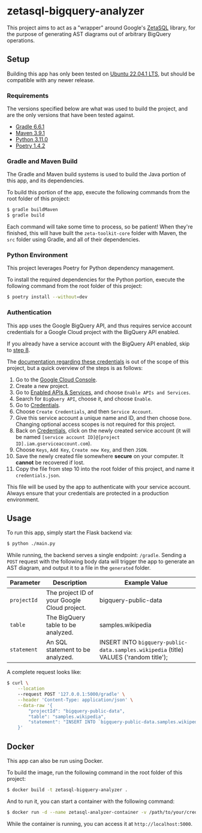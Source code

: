 # zetasql-bigquery-analyzer

This project aims to act as a "wrapper" around Google's [ZetaSQL](https://github.com/Google/zetasql) library, for the purpose of generating AST diagrams out of arbitrary BigQuery operations.


Setup
---

Building this app has only been tested on [Ubuntu 22.04.1 LTS](http://old-releases.ubuntu.com/releases/22.04.1/), but should be compatible with any newer release.

### Requirements
The versions specified below are what was used to build the project, and are the only versions that have been tested against.

* [Gradle 6.6.1](https://gradle.org/releases/)
* [Maven 3.9.1](https://maven.apache.org/download.cgi)
* [Python 3.11.0](https://www.python.org/downloads/release/python-3110/)
* [Poetry 1.4.2](https://python-poetry.org/docs/)

### Gradle and Maven Build
The Gradle and Maven build systems is used to build the Java portion of this app, and its dependencies.

To build this portion of the app, execute the following commands from the root folder of this project:
```bash
$ gradle buildMaven
$ gradle build
```

Each command will take some time to process, so be patient! When they're finished, this will have built the `zeta-toolkit-core` folder with Maven, the `src` folder using Gradle, and all of their dependencies.

### Python Environment
This project leverages Poetry for Python dependency management.

To install the required dependencies for the Python portion, execute the following command from the root folder of this project:
```bash
$ poetry install --without=dev
```

### Authentication
This app uses the Google BigQuery API, and thus requires service account credentials for a Google Cloud project with the BigQuery API enabled.

If you already have a service account with the BigQuery API enabled, skip to [step 8](#step8).

The [documentation regarding these credentials](https://cloud.google.com/iam/docs/service-account-overview) is out of the scope of this project, but a quick overview of the steps is as follows:
1. Go to the [Google Cloud Console](https://console.cloud.google.com/).
2. Create a new project.
3. Go to [Enabled APIs & Services](https://console.cloud.google.com/apis), and choose `Enable APIs and Services`.
4. Search for `BigQuery API`, choose it, and choose `Enable`.
5. Go to [Credentials](https://console.cloud.google.com/apis/credentials).
6. Choose `Create Credentials`, and then `Service Account`.
7. Give this service account a unique name and ID, and then choose `Done`. Changing optional access scopes is not required for this project.
<a name="step8"></a>
8. Back on [Credentials](https://console.cloud.google.com/apis/credentials), click on the newly created service account (it will be named `[service account ID]@[project ID].iam.gserviceaccount.com`).
9. Choose `Keys`, `Add Key`, `Create new Key`, and then `JSON`.
10. Save the newly created file somewhere **secure** on your computer. It **cannot** be recovered if lost.
11. Copy the file from step 10 into the root folder of this project, and name it `credentials.json`.

This file will be used by the app to authenticate with your service account. Always ensure that your credentials are protected in a production environment.


Usage
---

To run this app, simply start the Flask backend via:
```bash
$ python ./main.py
```

While running, the backend serves a single endpoint: `/gradle`. Sending a `POST` request with the following body data will trigger the app to generate an AST diagram, and output it to a file in the `generated` folder.

| Parameter | Description | Example Value |
|-----------|-------------|---------------|
| `projectId` | The project ID of your Google Cloud project. | bigquery-public-data |
| `table` | The BigQuery table to be analyzed. | samples.wikipedia |
| `statement` | An SQL statement to be analyzed. | INSERT INTO `bigquery-public-data.samples.wikipedia` (title) VALUES ('random title'); |

A complete request looks like:
```bash
$ curl \
    --location
    --request POST '127.0.0.1:5000/gradle' \
    --header 'Content-Type: application/json' \
    --data-raw '{
        "projectId": "bigquery-public-data",
        "table": "samples.wikipedia",
        "statement": "INSERT INTO `bigquery-public-data.samples.wikipedia` (title) VALUES (\'random title\');"
    }'
```


Docker
---

This app can also be run using Docker.

To build the image, run the following command in the root folder of this project:
```bash
$ docker build -t zetasql-bigquery-analyzer .
```

And to run it, you can start a container with the following command:
```bash
$ docker run -d --name zetasql-analyzer-container -v /path/to/your/credentials.json:/app/credentials.json -v /path/to/your/generated/folder:/app/generated zetasql-bigquery-analyzer
```

While the container is running, you can access it at `http://localhost:5000`.
